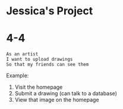 # Jessica's Project

# 4-4
```
As an artist
I want to upload drawings
So that my friends can see them 
```
Example: 
1. Visit the homepage
2. Submit a drawing (can talk to a database)
3. View that image on the homepage